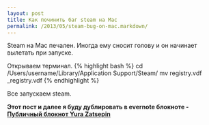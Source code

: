 ```yaml
---
layout: post
title: Как починить баг steam на Mac
permalink: /2013/05/steam-bug-on-mac.markdown/
---
```


Steam на Mac печален. Иногда ему сносит голову и он начинает вылетать при запуске.

Открываем терминал.
{% highlight bash %}
cd /Users/username/Library/Application Support/Steam/
mv registry.vdf _registry.vdf
{% endhighlight %}

Все запускаем steam.

**Этот пост и далее я буду дублировать в evernote блокноте - <a href="https://www.evernote.com/pub/yurazatsepin/yurazatsepin">Публичный блокнот Yura Zatsepin</a>**
